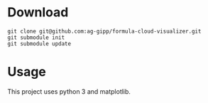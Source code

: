 # Download
```
git clone git@github.com:ag-gipp/formula-cloud-visualizer.git
git submodule init
git submodule update
```

# Usage
This project uses python 3 and matplotlib.

